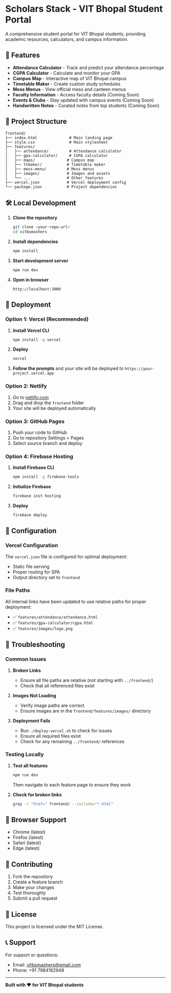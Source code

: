 # Scholars Stack - VIT Bhopal Student Portal

A comprehensive student portal for VIT Bhopal students, providing academic resources, calculators, and campus information.

## 🚀 Features

- **Attendance Calculator** - Track and predict your attendance percentage
- **CGPA Calculator** - Calculate and monitor your GPA
- **Campus Map** - Interactive map of VIT Bhopal campus
- **Timetable Maker** - Create custom study schedules
- **Mess Menus** - View official mess and canteen menus
- **Faculty Information** - Access faculty details (Coming Soon)
- **Events & Clubs** - Stay updated with campus events (Coming Soon)
- **Handwritten Notes** - Curated notes from top students (Coming Soon)

## 📁 Project Structure

```
frontend/
├── index.html              # Main landing page
├── style.css               # Main stylesheet
├── features/
│   ├── attendance/         # Attendance calculator
│   ├── gpa-calculator/     # CGPA calculator
│   ├── maps/              # Campus map
│   ├── ttmaker/           # Timetable maker
│   ├── mess-menu/         # Mess menus
│   ├── images/            # Images and assets
│   └── ...                # Other features
├── vercel.json            # Vercel deployment config
└── package.json           # Project dependencies
```

## 🛠️ Local Development

1. **Clone the repository**
   ```bash
   git clone <your-repo-url>
   cd vitbsmashers
   ```

2. **Install dependencies**
   ```bash
   npm install
   ```

3. **Start development server**
   ```bash
   npm run dev
   ```

4. **Open in browser**
   ```
   http://localhost:3000
   ```

## 🚀 Deployment

### Option 1: Vercel (Recommended)

1. **Install Vercel CLI**
   ```bash
   npm install -g vercel
   ```

2. **Deploy**
   ```bash
   vercel
   ```

3. **Follow the prompts** and your site will be deployed to `https://your-project.vercel.app`

### Option 2: Netlify

1. Go to [netlify.com](https://netlify.com)
2. Drag and drop the `frontend` folder
3. Your site will be deployed automatically

### Option 3: GitHub Pages

1. Push your code to GitHub
2. Go to repository Settings > Pages
3. Select source branch and deploy

### Option 4: Firebase Hosting

1. **Install Firebase CLI**
   ```bash
   npm install -g firebase-tools
   ```

2. **Initialize Firebase**
   ```bash
   firebase init hosting
   ```

3. **Deploy**
   ```bash
   firebase deploy
   ```

## 🔧 Configuration

### Vercel Configuration
The `vercel.json` file is configured for optimal deployment:
- Static file serving
- Proper routing for SPA
- Output directory set to `frontend`

### File Paths
All internal links have been updated to use relative paths for proper deployment:
- ✅ `features/attendance/attendance.html`
- ✅ `features/gpa-calculator/cgpa.html`
- ✅ `features/images/logo.png`

## 🐛 Troubleshooting

### Common Issues

1. **Broken Links**
   - Ensure all file paths are relative (not starting with `../frontend/`)
   - Check that all referenced files exist

2. **Images Not Loading**
   - Verify image paths are correct
   - Ensure images are in the `frontend/features/images/` directory

3. **Deployment Fails**
   - Run `./deploy-vercel.sh` to check for issues
   - Ensure all required files exist
   - Check for any remaining `../frontend/` references

### Testing Locally

1. **Test all features**
   ```bash
   npm run dev
   ```
   Then navigate to each feature page to ensure they work

2. **Check for broken links**
   ```bash
   grep -r "href=" frontend/ --include="*.html"
   ```

## 📱 Browser Support

- Chrome (latest)
- Firefox (latest)
- Safari (latest)
- Edge (latest)

## 🤝 Contributing

1. Fork the repository
2. Create a feature branch
3. Make your changes
4. Test thoroughly
5. Submit a pull request

## 📄 License

This project is licensed under the MIT License.

## 📞 Support

For support or questions:
- Email: vitbsmashers@gmail.com
- Phone: +91 7984182948

---

**Built with ❤️ for VIT Bhopal students**
